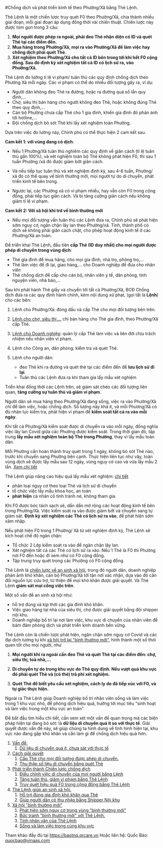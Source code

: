 #Chống dịch và phát triển kinh tế theo Phường/Xã bằng Thẻ Lệnh.

Thẻ Lệnh là một chiến lược truy quét F0 theo Phường/Xã, chia thành nhiều giai đoạn, mỗi giai đoạn áp dụng đồng thời vài chiến thuật. Chiến lược này được tóm gọn trong 3 câu: 

1. **Mọi người được phép ra ngoài, phải đeo Thẻ nhận diện có ID và quét Thẻ tại các điểm đến.**
2. **Mua hàng trong Phường/Xã, mọi ra vào Phường/Xã để làm việc hay chống dịch phải quét Thẻ.**
3. **Xét nghiệm theo Phường/Xã cho tất cả ID bên trong tới khi hết F0 cộng đồng. Sau đó định kỳ xét nghiệm tất cả ID có lịch sử ra, vào Phường/Xã.**

Thẻ Lệnh đo lường tỉ lệ vi phạm/ tuân thủ các quy định chống dịch theo Phường Xã mỗi ngày. Các vi phạm có thể do nhiều đối tượng gây ra, ví dụ: 

- Người dân không đeo Thẻ ra đường, hoặc ra đường quá số lần quy định,...
- Chợ, siêu thị bán hàng cho người không đeo Thẻ, hoặc không đúng Thẻ theo quy định,...
- Cán bộ Phường chưa cấp Thẻ cho 1 gia đình, khiến gia đình đó phản ánh tới hotline,...
- Đội chống dịch bỏ sót Thẻ khi lấy xét nghiệm toàn Phường. 

Dựa trên việc đo lường này, Chính phủ có thể  thực hiện 2 cam kết sau.

**Cam kết 1: với vùng đang có dịch**:

- Nếu 1 Phường/Xã tuân thủ nghiêm các quy định về giãn cách (tỉ lệ tuân thủ gần 100%), và xét nghiệm toàn bộ Thẻ không phát hiện F0, thì sau 1 tuần Phường /xã đó được giảm bớt giãn cách. 

- Và nếu tiếp tục tuân thủ và xét nghiệm định kỳ, sau 4-6 tuần, Phường/ xã đó có thể quay về bình thường mới, mọi người tự do di chuyển, phát triển kinh tế bên trong. 

- Ngược lại, các Phường xã có vi phạm nhiều, hay vẫn còn F0 trong cộng đồng, phải tiếp tục giãn cách. Và bị tăng cường giãn cách nếu không giảm tỉ lệ vi phạm.

**Cam kết 2: Với xã hội khi trở về bình thường mới**

- Nếu mọi đối tượng vẫn tuân thủ các Lệnh đưa ra, Chính phủ sẽ phát hiện sớm nguy cơ, ngăn chặn lây lan theo Phường/xã. 
Tỉnh, thành phố có dịch sẽ không phải giãn cách chặt, cho phép hoạt động kinh tế ở các Phường/Xã an toàn. 

Để triển khai Thẻ Lệnh, đầu tiên **cấp Thẻ (ID duy nhất) cho mọi người được phép di chuyển trong vùng dịch**:
- Thẻ gia đình để mua hàng, cho mọi gia đình, nhà trọ, phòng trọ,...
- Thẻ làm việc để đi lại, giao hàng,... cho Doanh nghiệp để đưa cho nhân viên
- Thẻ chống dịch để cấp cho cán bộ, nhân viên y tế, dân phòng, tình nguyện viên, nhà báo,...

Sau khi phát hành Thẻ giấy và chuyển tới tất cả Phường/Xã, BCĐ Chống dịch đưa ra các quy định hành chính, kèm nội dung xử phạt, (gọi tắt là **Lệnh**) cho các bên: 

1. Lệnh cho Phường/Xã: đóng dấu và cấp Thẻ cho mọi đối tượng bên trên. 

2. [Lệnh cho chợ, siêu thị,...](https://baotnq.qrcare.vn/#lệnh-cho-siêu-thị-chợ) chỉ bán hàng cho Thẻ gia đình, theo Phường/Xã cấp Thẻ. 

3. [Lệnh cho Doanh nghiệp](https://baotnq.qrcare.vn/#lệnh-cho-đơn-vị-chủ-quản-doanh-nghiệp-cơ-quan): quản lý cấp Thẻ làm việc và liên đới chịu trách nhiệm nếu nhân viên vi phạm.

4. Lệnh cho Công an, dân phòng: kiểm tra và quét Thẻ.

5. Lệnh cho người dân:
   - đeo Thẻ khi ra đường và quét thẻ tại các điểm đến để **lưu lịch sử đi lại**. 
   - Tuân thủ các Lệnh đưa ra khi tham gia lấy mẫu xét nghiệm 

Triển khai đồng thời các Lệnh trên, sẽ giám sát chéo các đối tượng liên quan, **tăng cường sự tuân thủ và giảm vi phạm**.

Người dân sẽ mua hàng theo Phường/Xã đang sống, việc ra vào Phường/Xã chỉ để làm việc, hoặc chống dịch. Số lượng này khá ít, và mỗi Phương/Xã có đủ nhân lực kiểm tra, phát hiện vi phạm để **kiểm soát tất cả ra vào mỗi ngày**. 

Khi tất cả Phường/Xã kiểm soát được di chuyển ra vào mỗi ngày, đồng nghĩa việc lây lan Covid giữa các Phường được kiểm soát. Trong thời gian đó, tập trung **lấy mẫu xét nghiệm toàn bộ Thẻ trong Phường**, thay vì lấy mẫu toàn dân. 

Mỗi Phường cần hoàn thành truy quét trong 1 ngày, không bỏ sót Thẻ nào, trước khi chuyển sang Phường bên cạnh. Thực hiện liên tục như vậy, toàn vùng dịch sẽ được lấy mẫu sau 12 ngày, vùng nguy cơ cao và vừa lấy mẫu 2 lần. [Xem chi tiết](https://baotnq.qrcare.vn/#giải-pháp-mô-hình-toàn-vùng-dịch-2-lần-sau-12-ngày)

Thẻ Lệnh giúp nâng cao hiệu quả lấy mẫu xét nghiệm: [chi tiết](https://baotnq.qrcare.vn/#truy-quét-hiệu-quả-f0-trong-cộng-đồng-bằng-thẻ-lệnh)
- phân loại nguy cơ theo loại Thẻ và lịch sử di chuyển
- tổ chức việc lấy mẫu khoa học, an toàn
- **phát hiện** cá nhân cố tình tránh né, không tham gia. 

Khi F0 được bóc tách sạch sẽ, dần dần mở rộng các hoạt động kinh tế bên trong Phường/Xã. Việc kiểm soát ra vào được giảm bớt và chuyển sang tự giám sát. **Định kỳ xét nghiệm các Thẻ có lịch sử ra vào**, để phát hiện sớm xâm nhập. 

Nếu phát hiện F0 trong 1 Phường/ Xã từ xét nghiệm định kỳ, Thẻ Lệnh sẽ kích hoạt chế độ ngăn chặn:
- Tổ chức 2 Lớp kiểm soát ra vào để ngăn chặn lây lan. 
- Xét nghiệm tất cả các Thẻ có lịch sử ra vào. Nếu 1 Thẻ là F0 thì Phường nơi F0 đến hoặc đi xem như có F0 cộng đồng. 
- Tập trung truy quét trong các Phường có F0 cộng đồng

Thẻ Lệnh là [chiến lược về an sinh xã hội](https://baotnq.qrcare.vn/#thẻ-lệnh-giúp-an-sinh-xã-hội), trong đó người dân, doanh nghiệp phản ảnh khó khăn, cán bộ Phường/Xã tới tận nơi xác nhận, dựa vào đó cân đối nguồn lực cứu trợ, từ thiện để mọi khó khăn được giải quyết. Và Thẻ Lệnh **giám sát mọi công việc trên**. 

Một số vấn đề an sinh xã hội như: 
- hỗ trợ đúng và kịp thời các gia đình khó khăn. 
- Việc giao hàng tại nhà của siêu thị, chợ được giải quyết bằng đội shipper nội khu. 
- Doanh nghiệp bố trí lại nơi làm việc, khu vực di chuyển của nhân viên để bảm đảm phòng dịch và phát triển kinh doanh bền vững.

Thẻ Lệnh còn là chiến lược phát hiện, ngăn chặn sớm nguy cơ Covid và các đại dịch tương tự khi [xã hội trở lại "bình thường mới"](https://baotnq.qrcare.vn/#xã-hội-bình-thường-mới), hình thành một số thói quen tốt cho mọi người, như

1. **Mọi người khi ra ngoài cần đeo Thẻ và quét Thẻ tại các điểm đến: chợ, siêu thị, toà nhà,...**

2. **Di chuyển tự do trong khu vực do Thẻ quy định. Nếu vượt quá khu vực đó phải quét Thẻ và (có thẻ) trả phí xét nghiệm.**

3. **Quét Thẻ để biết yêu cầu xét nghiệm, cách ly do đã tiếp xúc với F0, và tự giác thực hiện.**

Ngoài ra Thẻ Lệnh giúp Doanh nghiệp bố trí nhân viên sống và làm việc trong 1 khu vực nhỏ, để phòng dịch hiệu quả, hướng tới mục tiêu "sinh hoạt và làm việc trong một khu vực an toàn".

Để bắt đầu tìm hiểu chi tiết, cần xem xét một vấn đề quan trọng mà các biện pháp hiện tại đang bỏ sót: là **dữ liệu di chuyển quá ít so với thực tế**. Giải quyết được vấn đề này, sẽ giúp chúng ta hình dung về tình hình hiện tại, khu vực nào đang gặp khó khăn và cần làm gì để chống dịch hiệu quả hơn. 

1. [Vấn đề:](https://baotnq.qrcare.vn/#vấn-đề)
    1. [Dữ liệu di chuyển quá ít, chưa sát với thực tế](https://baotnq.qrcare.vn/#dữ-liệu-di-chuyển-quá-ít-chưa-sát-với-thực-tế)
2. [Cách giải quyết](https://baotnq.qrcare.vn/#cách-giải-quyết)
    1. [Cấp Thẻ cho mọi đối tượng được phép di chuyển.](https://baotnq.qrcare.vn/#cấp-thẻ-cho-mọi-đối-tượng-được-phép-di-chuyển)
    2. [Thu thập số liệu di chuyển bằng quét Thẻ](https://baotnq.qrcare.vn/#thu-thập-số-liệu-di-chuyển-bằng-quét-thẻ)
3. [Phát triển thành Chiến lược chống dịch](https://baotnq.qrcare.vn/#phát-triển-thành-chiến-lược-chống-dịch)
    1. [Điều chỉnh việc di chuyển của mọi người bằng Lệnh](https://baotnq.qrcare.vn/#điều-chỉnh-việc-di-chuyển-của-mọi-người-bằng-lệnh)
    2. [Tăng tuân thủ, giảm vi phạm bằng Thẻ Lệnh](https://baotnq.qrcare.vn/#tăng-tuân-thủ-giảm-vi-phạm-bằng-thẻ-lệnh)
    3. [Truy quét hiệu quả F0 trong cộng đồng bằng Thẻ Lệnh](https://baotnq.qrcare.vn/#truy-quét-hiệu-quả-f0-trong-cộng-đồng-bằng-thẻ-lệnh)
4. [Thẻ Lệnh giúp an sinh xã hội.](https://baotnq.qrcare.vn/#thẻ-lệnh-giúp-an-sinh-xã-hội)
    1. [Hỗ trợ đúng gia đình khó khăn qua Thẻ](https://baotnq.qrcare.vn/#hỗ-trợ-đúng-gia-đình-khó-khăn-qua-thẻ)
    2. [Giúp người dân có thu nhập bằng Shipper Nội khu](https://baotnq.qrcare.vn/#giúp-người-dân-có-thu-nhập-bằng-shipper-nội-khu)
5. [Xã hội "bình thường mới"](https://baotnq.qrcare.vn/#xã-hội-bình-thường-mới)
    1. [Phát hiện sớm nguy cơ trong vùng "bình thường mới"](https://baotnq.qrcare.vn/#phát-hiện-sớm-nguy-cơ-trong-vùng-bình-thường-mới)
    2. [Bức tranh "bình thường mới" với Thẻ Lệnh.](https://baotnq.qrcare.vn/#bức-tranh-bình-thường-mới-với-thẻ-lệnh)
    3. [Tính nhân văn của Thẻ Lệnh](https://baotnq.qrcare.vn/#tính-nhân-văn-của-thẻ-lệnh)
    4. [Sống và làm việc trong cùng khu vực](https://baotnq.qrcare.vn/#sống-và-làm-việc-trong-cùng-khu-vực)


Tham khảo đầy đủ tại https://baotnq.qrcare.vn 
Hoặc liên hệ: Quốc Bảo: quocbao@vinaas.com

